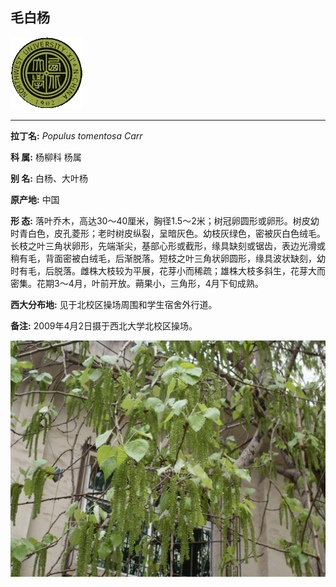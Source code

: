 ## 毛白杨

![西北大学校园网络植物志](../JPG/nwu.gif)

---

**拉丁名:**  _Populus tomentosa Carr_

**科 属:** 杨柳科 杨属

**别 名:** 白杨、大叶杨

**原产地:** 中国

**形  态:** 落叶乔木，高达30～40厘米，胸径1.5～2米；树冠卵圆形或卵形。树皮幼时青白色，皮孔菱形；老时树皮纵裂，呈暗灰色。幼枝灰绿色，密被灰白色绒毛。长枝之叶三角状卵形，先端渐尖，基部心形或截形，缘具缺刻或锯齿，表边光滑或稍有毛，背面密被白绒毛，后渐脱落。短枝之叶三角状卵圆形，缘具波状缺刻，幼时有毛，后脱落。雌株大枝较为平展，花芽小而稀疏；雄株大枝多斜生，花芽大而密集。花期3～4月，叶前开放。蒴果小，三角形，4月下旬成熟。

**西大分布地:** 见于北校区操场周围和学生宿舍外行道。

**备注:** 2009年4月2日摄于西北大学北校区操场。

![毛白杨](../JPG/毛白杨1.JPG) 

